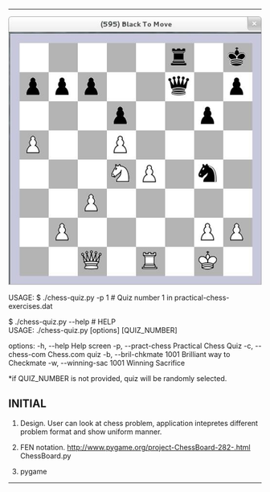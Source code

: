 -------------------------------------------------------------------------------
![Alt text](/img/sample-capture.jpg?raw=true "Sample screenshot")

USAGE:
$ ./chess-quiz.py -p 1     # Quiz number 1 in practical-chess-exercises.dat

$ ./chess-quiz.py --help   # HELP  
USAGE: ./chess-quiz.py [options] [QUIZ_NUMBER]

options:
  -h, --help            Help screen
  -p, --pract-chess     Practical Chess Quiz
  -c, --chess-com       Chess.com quiz
  -b, --bril-chkmate    1001 Brilliant way to Checkmate
  -w, --winning-sac     1001 Winning Sacrifice

*if QUIZ_NUMBER is not provided, quiz will be randomly selected.


INITIAL
------------------
1. Design.
User can look at chess problem, application intepretes different problem format and show uniform manner.

2. FEN notation.
http://www.pygame.org/project-ChessBoard-282-.html 
ChessBoard.py

3. pygame


--------------------------------------------------------------------------------
